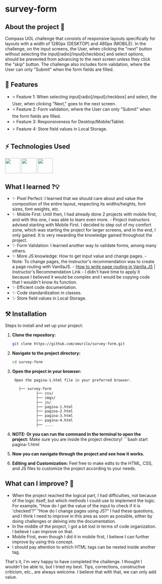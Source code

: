 # survey-form
## About the project 📗

Compass UOL challenge that consists of responsive layouts specifically for layouts with a width of 1280px (DESKTOP) and 480px (MOBILE).
In the challenge, on the input screens, the User, when clicking the "next" button without selecting the input[radio]/input[checkbox] and select options, should be prevented from advancing to the next screen unless they click the "skip" button. The challenge also includes form validation, where the User can only "Submit" when the form fields are filled.

## 🚀 Features

- ⭐ Feature 1: When selecting input[radio]/input[checkbox] and select, the User, when clicking "Next," goes to the next screen.
- ⭐ Feature 2: Form validation, where the User can only "Submit" when the form fields are filled.
- ⭐ Feature 3: Responsiveness for Desktop/Mobile/Tablet.
- ⭐ Feature 4: Store field values in Local Storage.

## ⚡ Technologies Used
<div>
        <img height="50" width="50" src="https://cdn.jsdelivr.net/gh/devicons/devicon/icons/html5/html5-original.svg" />  
        <img height="50" width="50" src="https://cdn.jsdelivr.net/gh/devicons/devicon/icons/css3/css3-original.svg" />
        <img height="50" width="50" src="https://cdn.jsdelivr.net/gh/devicons/devicon/icons/javascript/javascript-original.svg" /> 
</div>

## What I learned ?💡

- ✨ Pixel Perfect: I learned that we should care about and value the composition of the entire layout, respecting its widths/heights, font sizes, font weights, etc.
- ✨ Mobile First: Until then, I had already done 2 projects with mobile first, and with this one, I was able to learn even more.
        - Project instructors advised starting with Mobile First. I decided to step out of my comfort zone, which was starting the project for larger screens, and in the end, I only gained. It is very rewarding the knowledge gained throughout the project.
- ✨ Form Validation: I learned another way to validate forms, among many others.
- ✨ More JS knowledge: How to get input value and change pages.
        - Note: To change pages, the instructor's recommendation was to create a page routing with VanillaJS.
        -  <a target="_blank" href="https://dev.to/rohanbagchi/how-to-write-a-vanillajs-router-hk3">How to write page routing in Vanilla JS</a>  | Instructor's Recommendation Link
        - I didn't have time to apply it because I believed it would be complex and I would be copying code that I wouldn't know its function.
- ✨ Efficient code documentation.
- ✨ Code standardization in classes.
- ✨ Store field values in Local Storage.

## ⚒️ Installation

Steps to install and set up your project:

1. **Clone the repository:**
     ```bash
     git clone https://github.com/xmurilo/survey-form.git
     
2. **Navigate to the project directory:**
     ```bash
     cd survey-form

3. **Open the project in your browser:**
        
        Open the pagina-1.html file in your preferred browser.
        
     ```bash
        ├── survey-form
                ├── css/
                ├── imgs/
                ├── js/
                ├── pagina-1.html
                ├── pagina-2.html
                ├── pagina-3.html
                ├── pagina-4.html
                ├── ....

4. **NOTE: Or you can run the command in the terminal to open the project:**
Make sure you are inside the project directory!
        ```bash
                start pagina-1.html

5. **Now you can navigate through the project and see how it works.**
6. **Editing and Customization:**
Feel free to make edits to the HTML, CSS, and JS files to customize the project according to your needs.

## What can I improve?  🔧

- When the project reached the logical part, I had difficulties, not because of the logic itself, but which methods I could use to implement the logic. For example, "How do I get the value of the input to check if it is 'checked'?" "How do I change pages using JS?" I had these questions, and I think I need to improve in this area as soon as possible, either by doing challenges or delving into the documentation.
- In the middle of the project, I got a bit lost in terms of code organization. I believe I can improve on that.
- Mobile First, even though I did it in mobile first, I believe I can further improve by using this concept.
- I should pay attention to which HTML tags can be nested inside another tag.

That's it, I'm very happy to have completed the challenge. I thought I wouldn't be able to, but I tried my best. Tips, corrections, constructive criticism, etc., are always welcome. I believe that with that, we can only add value.
